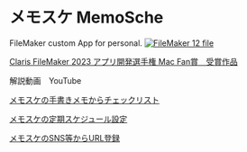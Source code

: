 # メモスケ MemoSche
FileMaker custom App for personal.
[![FileMaker 12 file](https://raw.githubusercontent.com/filemaker/filemaker-icons/master/fmp12.png)](https://github.com/filemaker/filemaker-icons)


[Claris FileMaker 2023 アプリ開発選手権
Mac Fan賞　受賞作品](https://content.claris.com/fmchampionship2023?utm_source=twitter&utm_medium=social+media&utm_campaign=FileMaker-championship-2023)

解説動画　YouTube

[メモスケの手書きメモからチェックリスト](https://youtu.be/Ali4CysvZ-k)

[メモスケの定期スケジュール設定](https://youtu.be/XswQlLXgZe4)

[メモスケのSNS等からURL登録](https://youtu.be/IUQo8F6L3Kg)
